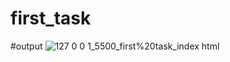 # first_task
#output
![127 0 0 1_5500_first%20task_index html](https://github.com/mohitsharma614/first_task/assets/113056874/009a0f72-dc0a-4257-aaff-0a5850c2a8f3)
